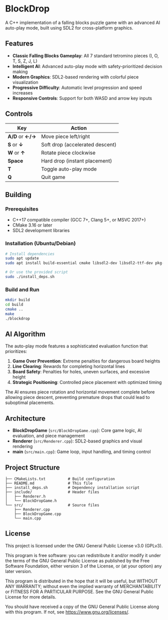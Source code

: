 # BlockDrop

A C++ implementation of a falling blocks puzzle game with an advanced AI auto-play mode, built using SDL2 for cross-platform graphics.

## Features

- **Classic Falling Blocks Gameplay**: All 7 standard tetromino pieces (I, O, T, S, Z, J, L)
- **Intelligent AI**: Advanced auto-play mode with safety-prioritized decision making
- **Modern Graphics**: SDL2-based rendering with colorful piece visualization
- **Progressive Difficulty**: Automatic level progression and speed increases
- **Responsive Controls**: Support for both WASD and arrow key inputs

## Controls

| Key | Action |
|-----|--------|
| **A/D** or **←/→** | Move piece left/right |
| **S** or **↓** | Soft drop (accelerated descent) |
| **W** or **↑** | Rotate piece clockwise |
| **Space** | Hard drop (instant placement) |
| **T** | Toggle auto-play mode |
| **Q** | Quit game |

## Building

### Prerequisites

- C++17 compatible compiler (GCC 7+, Clang 5+, or MSVC 2017+)
- CMake 3.16 or later
- SDL2 development libraries

### Installation (Ubuntu/Debian)

```bash
# Install dependencies
sudo apt update
sudo apt install build-essential cmake libsdl2-dev libsdl2-ttf-dev pkg-config

# Or use the provided script
sudo ./install_deps.sh
```

### Build and Run

```bash
mkdir build
cd build
cmake ..
make
./blockdrop
```

## AI Algorithm

The auto-play mode features a sophisticated evaluation function that prioritizes:

1. **Game Over Prevention**: Extreme penalties for dangerous board heights
2. **Line Clearing**: Rewards for completing horizontal lines
3. **Board Safety**: Penalties for holes, uneven surfaces, and excessive height
4. **Strategic Positioning**: Controlled piece placement with optimized timing

The AI ensures piece rotation and horizontal movement complete before allowing piece descent, preventing premature drops that could lead to suboptimal placements.

## Architecture

- **BlockDropGame** (`src/BlockDropGame.cpp`): Core game logic, AI evaluation, and piece management
- **Renderer** (`src/Renderer.cpp`): SDL2-based graphics and visual rendering
- **main** (`src/main.cpp`): Game loop, input handling, and timing control

## Project Structure

```
├── CMakeLists.txt          # Build configuration
├── README.md               # This file
├── install_deps.sh         # Dependency installation script
├── include/                # Header files
│   ├── Renderer.h
│   └── BlockDropGame.h
└── src/                    # Source files
    ├── Renderer.cpp
    ├── BlockDropGame.cpp
    └── main.cpp
```

## License

This project is licensed under the GNU General Public License v3.0 (GPLv3).

This program is free software: you can redistribute it and/or modify it under the terms of the GNU General Public License as published by the Free Software Foundation, either version 3 of the License, or (at your option) any later version.

This program is distributed in the hope that it will be useful, but WITHOUT ANY WARRANTY; without even the implied warranty of MERCHANTABILITY or FITNESS FOR A PARTICULAR PURPOSE. See the GNU General Public License for more details.

You should have received a copy of the GNU General Public License along with this program. If not, see <https://www.gnu.org/licenses/>.